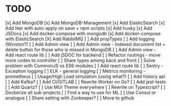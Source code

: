 # TODO

[x] Add MongoDB
[x] Add MongoDB-Management
[x] Add ElasticSearch
[x] Add liter with auto-apply on save + npm scripts
[x] Add husky
[x] Add JSDocs
[x] Add docker-compose with mongodb
[x] Add docker-compose with ElasticSearch
[X] Add RabbitMQ
[ ] Add propTypes
[ ] Add logging (Winston?)
[ ] Add Admin view
    [ ] Add Admin view - Indexed document list + delete button for those who is missed in MongoDB
    [ ] Add Admin view - Add react route lib
[ ] Add jSDOC for backend
[ ] Refactor routings - move more codes to controller
[ ] Share types among back and front
    [ ] Solve problem with CommonJS vs ES6 modules
[ ] Add react route lib
[ ] Sentry - Exception logging
[ ] ELK - general logging
[ ] Metrics monitoring - prometheus
[ ] Usage/High Load simulation (using what?)
[ ] Add history api
[ ] Add Kafka?
[ ] Add CI/GITLAB
[ ] Rewrite Worker on Go?
[ ] Add jest-tests
[ ] Add Quartz?
[ ] Use MUI Theme everywhere
[ ] Rewrite on Typescript?
[ ] Dockerize all sub-projects
[ ] Find a way to use for ML
[ ] Use Consul or analogue
[ ] Share setting with Zookeeper?
[ ] Move to github
